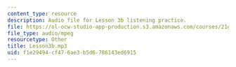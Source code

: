 ```yaml
---
content_type: resource
description: Audio file for Lesson 3b listening practice.
file: https://ol-ocw-studio-app-production.s3.amazonaws.com/courses/21g-110-chinese-iv-streamlined-spring-2004/f1e29494cf476ae3b5d6786143ed6915_Lesson3b.mp3
file_type: audio/mpeg
resourcetype: Other
title: Lesson3b.mp3
uid: f1e29494-cf47-6ae3-b5d6-786143ed6915
---
```

